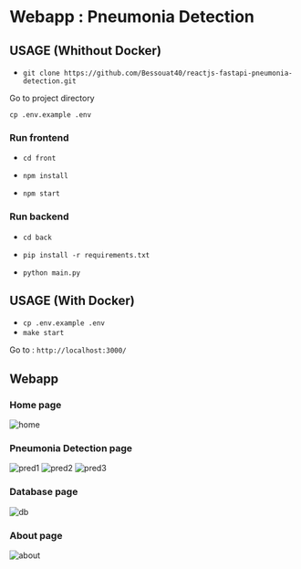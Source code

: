 # Webapp : Pneumonia Detection

## USAGE (Whithout Docker)

- `git clone https://github.com/Bessouat40/reactjs-fastapi-pneumonia-detection.git`

Go to project directory

`cp .env.example .env`

### Run frontend

- `cd front`

- `npm install`

- `npm start`

### Run backend

- `cd back`

- `pip install -r requirements.txt`

- `python main.py`

## USAGE (With Docker)

- `cp .env.example .env`
- `make start`

Go to : `http://localhost:3000/`

## Webapp

### Home page

![home](https://github.com/Bessouat40/reactjs-fastapi-pneumonia-detection/blob/main/screen/home.png)

### Pneumonia Detection page

![pred1](https://github.com/Bessouat40/reactjs-fastapi-pneumonia-detection/blob/main/screen/pred1.png)
![pred2](https://github.com/Bessouat40/reactjs-fastapi-pneumonia-detection/blob/main/screen/pred2.png)
![pred3](https://github.com/Bessouat40/reactjs-fastapi-pneumonia-detection/blob/main/screen/pred3.png)

### Database page

![db](https://github.com/Bessouat40/reactjs-fastapi-pneumonia-detection/blob/main/screen/db.png)

### About page

![about](https://github.com/Bessouat40/reactjs-fastapi-pneumonia-detection/blob/main/screen/about.png)
